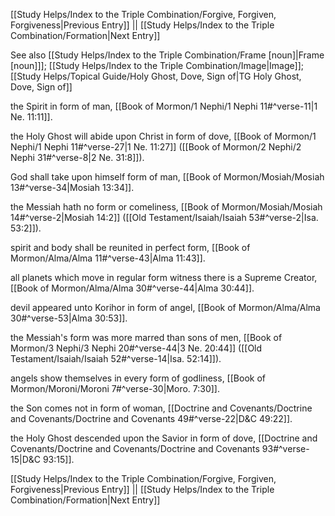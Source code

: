 [[Study Helps/Index to the Triple Combination/Forgive, Forgiven, Forgiveness|Previous Entry]]  ||  [[Study Helps/Index to the Triple Combination/Formation|Next Entry]]

 See also [[Study Helps/Index to the Triple Combination/Frame [noun]|Frame [noun]]]; [[Study Helps/Index to the Triple Combination/Image|Image]]; [[Study Helps/Topical Guide/Holy Ghost, Dove, Sign of|TG Holy Ghost, Dove, Sign of]]

 the Spirit in form of man, [[Book of Mormon/1 Nephi/1 Nephi 11#^verse-11|1 Ne. 11:11]].

 the Holy Ghost will abide upon Christ in form of dove, [[Book of Mormon/1 Nephi/1 Nephi 11#^verse-27|1 Ne. 11:27]] ([[Book of Mormon/2 Nephi/2 Nephi 31#^verse-8|2 Ne. 31:8]]).

 God shall take upon himself form of man, [[Book of Mormon/Mosiah/Mosiah 13#^verse-34|Mosiah 13:34]].

 the Messiah hath no form or comeliness, [[Book of Mormon/Mosiah/Mosiah 14#^verse-2|Mosiah 14:2]] ([[Old Testament/Isaiah/Isaiah 53#^verse-2|Isa. 53:2]]).

 spirit and body shall be reunited in perfect form, [[Book of Mormon/Alma/Alma 11#^verse-43|Alma 11:43]].

 all planets which move in regular form witness there is a Supreme Creator, [[Book of Mormon/Alma/Alma 30#^verse-44|Alma 30:44]].

 devil appeared unto Korihor in form of angel, [[Book of Mormon/Alma/Alma 30#^verse-53|Alma 30:53]].

 the Messiah's form was more marred than sons of men, [[Book of Mormon/3 Nephi/3 Nephi 20#^verse-44|3 Ne. 20:44]] ([[Old Testament/Isaiah/Isaiah 52#^verse-14|Isa. 52:14]]).

 angels show themselves in every form of godliness, [[Book of Mormon/Moroni/Moroni 7#^verse-30|Moro. 7:30]].

 the Son comes not in form of woman, [[Doctrine and Covenants/Doctrine and Covenants/Doctrine and Covenants 49#^verse-22|D&C 49:22]].

 the Holy Ghost descended upon the Savior in form of dove, [[Doctrine and Covenants/Doctrine and Covenants/Doctrine and Covenants 93#^verse-15|D&C 93:15]].

[[Study Helps/Index to the Triple Combination/Forgive, Forgiven, Forgiveness|Previous Entry]]  ||  [[Study Helps/Index to the Triple Combination/Formation|Next Entry]]